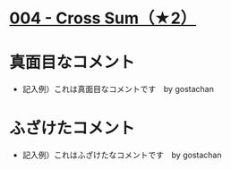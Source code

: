 # [004 - Cross Sum（★2）](https://atcoder.jp/contests/typical90/tasks/typical90_d)


# 真面目なコメント
* 記入例）これは真面目なコメントです　by gostachan


# ふざけたコメント
* 記入例）これはふざけたなコメントです　by gostachan
